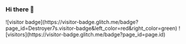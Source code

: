 ### Hi there 👋

<!--
**Destroyer7s/Destroyer7s** is a ✨ _special_ ✨ repository because its `README.md` (this file) appears on your GitHub profile.

Here are some ideas to get you started:

- 🔭 I’m currently working on ...
- 🌱 I’m currently learning ...
- 👯 I’m looking to collaborate on ...
- 🤔 I’m looking for help with ...
- 💬 Ask me about ...
- 📫 How to reach me: ...
- 😄 Pronouns: ...
- ⚡ Fun fact: ...

--!>


![visitor badge](https://visitor-badge.glitch.me/badge?page_id=Destroyer7s.visitor-badge&left_color=red&right_color=green) 
![visitors](https://visitor-badge.glitch.me/badge?page_id=page.id)
